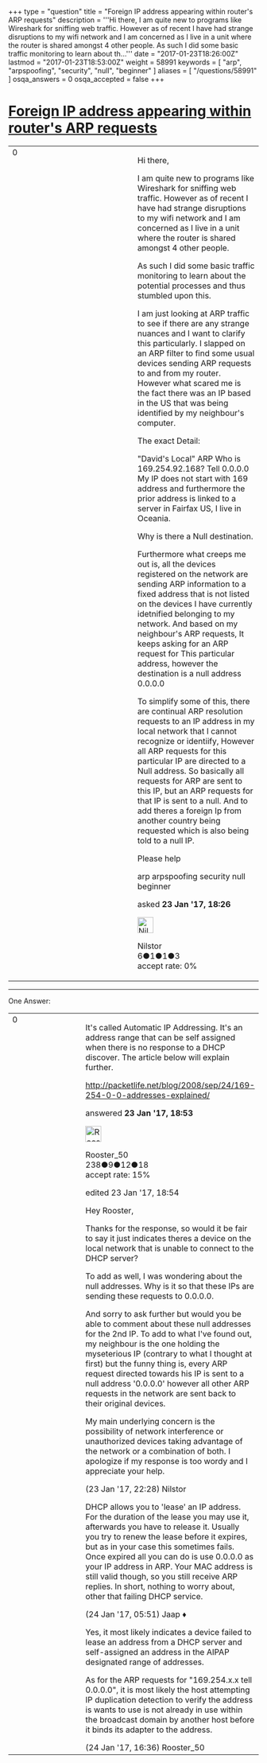 +++
type = "question"
title = "Foreign IP address appearing within router&#x27;s ARP requests"
description = '''Hi there, I am quite new to programs like Wireshark for sniffing web traffic. However as of recent I have had strange disruptions to my wifi network and I am concerned as I live in a unit where the router is shared amongst 4 other people. As such I did some basic traffic monitoring to learn about th...'''
date = "2017-01-23T18:26:00Z"
lastmod = "2017-01-23T18:53:00Z"
weight = 58991
keywords = [ "arp", "arpspoofing", "security", "null", "beginner" ]
aliases = [ "/questions/58991" ]
osqa_answers = 0
osqa_accepted = false
+++

<div class="headNormal">

# [Foreign IP address appearing within router's ARP requests](/questions/58991/foreign-ip-address-appearing-within-routers-arp-requests)

</div>

<div id="main-body">

<div id="askform">

<table id="question-table" style="width:100%;"><colgroup><col style="width: 50%" /><col style="width: 50%" /></colgroup><tbody><tr class="odd"><td style="width: 30px; vertical-align: top"><div class="vote-buttons"><div id="post-58991-score" class="post-score" title="current number of votes">0</div><div id="favorite-count" class="favorite-count"></div></div></td><td><div id="item-right"><div class="question-body"><p>Hi there,</p><p>I am quite new to programs like Wireshark for sniffing web traffic. However as of recent I have had strange disruptions to my wifi network and I am concerned as I live in a unit where the router is shared amongst 4 other people.</p><p>As such I did some basic traffic monitoring to learn about the potential processes and thus stumbled upon this.</p><p>I am just looking at ARP traffic to see if there are any strange nuances and I want to clarify this particularly. I slapped on an ARP filter to find some usual devices sending ARP requests to and from my router. However what scared me is the fact there was an IP based in the US that was being identified by my neighbour's computer.</p><p>The exact Detail:</p><p>"David's Local" ARP Who is 169.254.92.168? Tell 0.0.0.0 My IP does not start with 169 address and furthermore the prior address is linked to a server in Fairfax US, I live in Oceania.</p><p>Why is there a Null destination.</p><p>Furthermore what creeps me out is, all the devices registered on the network are sending ARP information to a fixed address that is not listed on the devices I have currently idetnified belonging to my network. And based on my neighbour's ARP requests, It keeps asking for an ARP request for This particular address, however the destination is a null address 0.0.0.0</p><p>To simplify some of this, there are continual ARP resolution requests to an IP address in my local network that I cannot recognize or identiify, However all ARP requests for this particular IP are directed to a Null address. So basically all requests for ARP are sent to this IP, but an ARP requests for that IP is sent to a null. And to add theres a foreign Ip from another country being requested which is also being told to a null IP.</p><p>Please help</p></div><div id="question-tags" class="tags-container tags">arp arpspoofing security null beginner</div><div id="question-controls" class="post-controls"></div><div class="post-update-info-container"><div class="post-update-info post-update-info-user"><p>asked <strong>23 Jan '17, 18:26</strong></p><img src="https://secure.gravatar.com/avatar/443d450ed9fec9e368175a7e97bae345?s=32&amp;d=identicon&amp;r=g" class="gravatar" width="32" height="32" alt="Nilstor&#39;s gravatar image" /><p>Nilstor<br />
<span class="score" title="6 reputation points">6</span><span title="1 badges"><span class="badge1">●</span><span class="badgecount">1</span></span><span title="1 badges"><span class="silver">●</span><span class="badgecount">1</span></span><span title="3 badges"><span class="bronze">●</span><span class="badgecount">3</span></span><br />
<span class="accept_rate" title="Rate of the user&#39;s accepted answers">accept rate:</span> <span title="Nilstor has no accepted answers">0%</span></p></div></div><div id="comments-container-58991" class="comments-container"></div><div id="comment-tools-58991" class="comment-tools"></div><div class="clear"></div><div id="comment-58991-form-container" class="comment-form-container"></div><div class="clear"></div></div></td></tr></tbody></table>

------------------------------------------------------------------------

<div class="tabBar">

<span id="sort-top"></span>

<div class="headQuestions">

One Answer:

</div>

</div>

<span id="58992"></span>

<div id="answer-container-58992" class="answer">

<table style="width:100%;"><colgroup><col style="width: 50%" /><col style="width: 50%" /></colgroup><tbody><tr class="odd"><td style="width: 30px; vertical-align: top"><div class="vote-buttons"><div id="post-58992-score" class="post-score" title="current number of votes">0</div></div></td><td><div class="item-right"><div class="answer-body"><p>It's called Automatic IP Addressing. It's an address range that can be self assigned when there is no response to a DHCP discover. The article below will explain further.</p><p><a href="http://packetlife.net/blog/2008/sep/24/169-254-0-0-addresses-explained/">http://packetlife.net/blog/2008/sep/24/169-254-0-0-addresses-explained/</a></p></div><div class="answer-controls post-controls"></div><div class="post-update-info-container"><div class="post-update-info post-update-info-user"><p>answered <strong>23 Jan '17, 18:53</strong></p><img src="https://secure.gravatar.com/avatar/bb79e0c62df46ecf47cc004a0a2d3cbc?s=32&amp;d=identicon&amp;r=g" class="gravatar" width="32" height="32" alt="Rooster_50&#39;s gravatar image" /><p>Rooster_50<br />
<span class="score" title="238 reputation points">238</span><span title="9 badges"><span class="badge1">●</span><span class="badgecount">9</span></span><span title="12 badges"><span class="silver">●</span><span class="badgecount">12</span></span><span title="18 badges"><span class="bronze">●</span><span class="badgecount">18</span></span><br />
<span class="accept_rate" title="Rate of the user&#39;s accepted answers">accept rate:</span> <span title="Rooster_50 has 5 accepted answers">15%</span></p></div><div class="post-update-info post-update-info-edited"><p>edited 23 Jan '17, 18:54</p></div></div><div id="comments-container-58992" class="comments-container"><span id="58997"></span><div id="comment-58997" class="comment"><div id="post-58997-score" class="comment-score"></div><div class="comment-text"><p>Hey Rooster,</p><p>Thanks for the response, so would it be fair to say it just indicates theres a device on the local network that is unable to connect to the DHCP server?</p><p>To add as well, I was wondering about the null addresses. Why is it so that these IPs are sending these requests to 0.0.0.0.</p><p>And sorry to ask further but would you be able to comment about these null addresses for the 2nd IP. To add to what I've found out, my neighbour is the one holding the myseterious IP (contrary to what I thought at first) but the funny thing is, every ARP request directed towards his IP is sent to a null address '0.0.0.0' however all other ARP requests in the network are sent back to their original devices.</p><p>My main underlying concern is the possibility of network interference or unauthorized devices taking advantage of the network or a combination of both. I apologize if my response is too wordy and I appreciate your help.</p></div><div id="comment-58997-info" class="comment-info"><span class="comment-age">(23 Jan '17, 22:28)</span> Nilstor</div></div><span id="59009"></span><div id="comment-59009" class="comment"><div id="post-59009-score" class="comment-score"></div><div class="comment-text"><p>DHCP allows you to 'lease' an IP address. For the duration of the lease you may use it, afterwards you have to release it. Usually you try to renew the lease before it expires, but as in your case this sometimes fails. Once expired all you can do is use 0.0.0.0 as your IP address in ARP. Your MAC address is still valid though, so you still receive ARP replies. In short, nothing to worry about, other that failing DHCP service.</p></div><div id="comment-59009-info" class="comment-info"><span class="comment-age">(24 Jan '17, 05:51)</span> Jaap ♦</div></div><span id="59037"></span><div id="comment-59037" class="comment"><div id="post-59037-score" class="comment-score"></div><div class="comment-text"><p>Yes, it most likely indicates a device failed to lease an address from a DHCP server and self-assigned an address in the AIPAP designated range of addresses.</p><p>As for the ARP requests for "169.254.x.x tell 0.0.0.0", it is most likely the host attempting IP duplication detection to verify the address is wants to use is not already in use within the broadcast domain by another host before it binds its adapter to the address.</p></div><div id="comment-59037-info" class="comment-info"><span class="comment-age">(24 Jan '17, 16:36)</span> Rooster_50</div></div></div><div id="comment-tools-58992" class="comment-tools"></div><div class="clear"></div><div id="comment-58992-form-container" class="comment-form-container"></div><div class="clear"></div></div></td></tr></tbody></table>

</div>

<div class="paginator-container-left">

</div>

</div>

</div>

